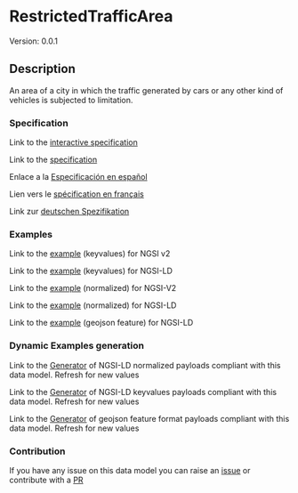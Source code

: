 # RestrictedTrafficArea
Version: 0.0.1

## Description 

An area of a city in which the traffic generated by cars or any other kind of vehicles is subjected to limitation.
### Specification

Link to the [interactive specification](https://swagger.lab.fiware.org/?url=https://smart-data-models.github.io/dataModel.Transportation/RestrictedTrafficArea/swagger.yaml)

Link to the [specification](https://github.com/smart-data-models/dataModel.Transportation/blob/master/RestrictedTrafficArea/doc/spec.md)

Enlace a la [Especificación en español](https://github.com/smart-data-models/dataModel.Transportation/blob/master/RestrictedTrafficArea/doc/spec_ES.md)

Lien vers le [spécification en français](https://github.com/smart-data-models/dataModel.Transportation/blob/master/RestrictedTrafficArea/doc/spec_FR.md)

Link zur [deutschen Spezifikation](https://github.com/smart-data-models/dataModel.Transportation/blob/master/RestrictedTrafficArea/doc/spec_DE.md)
### Examples

Link to the [example](https://smart-data-models.github.io/dataModel.Transportation/RestrictedTrafficArea/examples/example.json) (keyvalues) for NGSI v2

Link to the [example](https://smart-data-models.github.io/dataModel.Transportation/RestrictedTrafficArea/examples/example.jsonld) (keyvalues) for NGSI-LD

Link to the [example](https://smart-data-models.github.io/dataModel.Transportation/RestrictedTrafficArea/examples/example-normalized.json) (normalized) for NGSI-V2

Link to the [example](https://smart-data-models.github.io/dataModel.Transportation/RestrictedTrafficArea/examples/example-normalized.jsonld) (normalized) for NGSI-LD

Link to the [example](https://smart-data-models.github.io/dataModel.Transportation/RestrictedTrafficArea/examples/example-geojsonfeature.json) (geojson feature) for NGSI-LD
### Dynamic Examples generation

Link to the [Generator](https://smartdatamodels.org/extra/ngsi-ld_generator.php?schemaUrl=https://raw.githubusercontent.com/smart-data-models/dataModel.Transportation/master/RestrictedTrafficArea/schema.json&email=info@smartdatamodels.org) of NGSI-LD normalized payloads compliant with this data model. Refresh for new values

Link to the [Generator](https://smartdatamodels.org/extra/ngsi-ld_generator_keyvalues.php?schemaUrl=https://raw.githubusercontent.com/smart-data-models/dataModel.Transportation/master/RestrictedTrafficArea/schema.json&email=info@smartdatamodels.org) of NGSI-LD keyvalues payloads compliant with this data model. Refresh for new values

Link to the [Generator](https://smartdatamodels.org/extra/geojson_features_generator.php?schemaUrl=https://raw.githubusercontent.com/smart-data-models/dataModel.Transportation/master/RestrictedTrafficArea/schema.json&email=info@smartdatamodels.org) of geojson feature format payloads compliant with this data model. Refresh for new values
### Contribution

 If you have any issue on this data model you can raise an [issue](https://github.com/smart-data-models/dataModel.Transportation/issues)  or contribute with a [PR](https://github.com/smart-data-models/dataModel.Transportation/pulls)